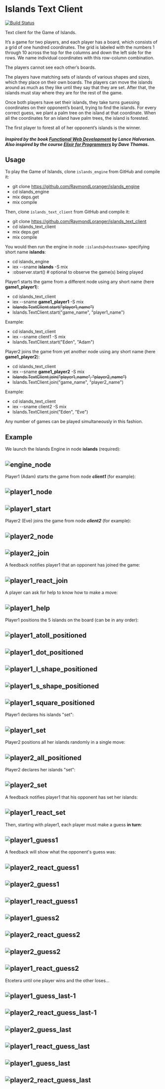 # Islands Text Client

[![Build Status](https://travis-ci.org/RaymondLoranger/islands_text_client.svg?branch=master)](https://travis-ci.org/RaymondLoranger/islands_text_client)

Text client for the Game of Islands.

It’s a game for two players, and each player has a board, which consists of a
grid of one hundred coordinates. The grid is labeled with the numbers 1 through
10 across the top for the columns and down the left side for the rows. We name
individual coordinates with this row-column combination.

The players cannot see each other’s boards.

The players have matching sets of islands of various shapes and sizes, which
they place on their own boards. The players can move the islands around as
much as they like until they say that they are set. After that, the islands must
stay where they are for the rest of the game.

Once both players have set their islands, they take turns guessing coordinates
on their opponent’s board, trying to find the islands. For every correct guess,
we plant a palm tree on the island at that coordinate. When all the coordinates
for an island have palm trees, the island is forested.

The first player to forest all of her opponent’s islands is the winner.

##### Inspired by the book [Functional Web Development](https://pragprog.com/book/lhelph/functional-web-development-with-elixir-otp-and-phoenix) by Lance Halvorsen.</br>Also inspired by the course [Elixir for Programmers](https://codestool.coding-gnome.com/courses/elixir-for-programmers) by Dave Thomas.

## Usage

To play the Game of Islands, clone `islands_engine` from GitHub and compile it:

  - git clone https://github.com/RaymondLoranger/islands_engine
  - cd islands_engine
  - mix deps.get
  - mix compile

Then, clone `islands_text_client` from GitHub and compile it:

  - git clone https://github.com/RaymondLoranger/islands_text_client
  - cd islands_text_client
  - mix deps.get
  - mix compile

You would then run the engine in node `:islands@<hostname>` specifying short name **islands**:

  - cd islands_engine
  - iex --sname **islands** -S mix
  - :observer.start() # optional to observe the game(s) being played

Player1 starts the game from a different node using any short name (here **game1_player1**):

  - cd islands_text_client
  - iex --sname **game1_player1** -S mix
  - ~~Islands.TextClient.start("player1_name")~~
  - Islands.TextClient.start("game_name", "player1_name")

  Example:

  - cd islands_text_client
  - iex --sname client1 -S mix
  - Islands.TextClient.start("Eden", "Adam")

Player2 joins the game from yet another node using any short name (here **game1_player2**):

  - cd islands_text_client
  - iex --sname **game1_player2** -S mix
  - ~~Islands.TextClient.join("player1_name", "player2_name")~~
  - Islands.TextClient.join("game_name", "player2_name")

  Example:

  - cd islands_text_client
  - iex --sname client2 -S mix
  - Islands.TextClient.join("Eden", "Eve")

Any number of games can be played simultaneously in this fashion.

## Example
We launch the Islands Engine in node **islands** (required):
## ![engine_node](images/engine_node.png)
Player1 (Adam) starts the game from node **_client1_** (for example):
## ![player1_node](images/player1_node.png)
## ![player1_start](images/player1_start.png)
Player2 (Eve) joins the game from node **_client2_** (for example):
## ![player2_node](images/player2_node.png)
## ![player2_join](images/player2_join.png)
A feedback notifies player1 that an opponent has joined the game:
## ![player1_react_join](images/player1_react_join.png)
A player can ask for help to know how to make a move:
## ![player1_help](images/player1_help.png)
Player1 positions the 5 islands on the board (can be in any order):
## ![player1_atoll_positioned](images/player1_atoll_positioned.png)
## ![player1_dot_positioned](images/player1_dot_positioned.png)
## ![player1_l_shape_positioned](images/player1_l_shape_positioned.png)
## ![player1_s_shape_positioned](images/player1_s_shape_positioned.png)
## ![player1_square_positioned](images/player1_square_positioned.png)
Player1 declares his islands "set":
## ![player1_set](images/player1_set.png)
Player2 positions all her islands randomly in a single move:
## ![player2_all_positioned](images/player2_all_positioned.png)
Player2 declares her islands "set":
## ![player2_set](images/player2_set.png)
A feedback notifies player1 that his opponent has set her islands:
## ![player1_react_set](images/player1_react_set.png)
Then, starting with player1, each player must make a guess **in turn**:
## ![player1_guess1](images/player1_guess1.png)
A feedback will show what the opponent's guess was:
## ![player2_react_guess1](images/player2_react_guess1.png)
## ![player2_guess1](images/player2_guess1.png)
## ![player1_react_guess1](images/player1_react_guess1.png)
## ![player1_guess2](images/player1_guess2.png)
## ![player2_react_guess2](images/player2_react_guess2.png)
## ![player2_guess2](images/player2_guess2.png)
## ![player1_react_guess2](images/player1_react_guess2.png)
Etcetera until one player wins and the other loses...
## ![player1_guess_last-1](images/player1_guess_last-1.png)
## ![player2_react_guess_last-1](images/player2_react_guess_last-1.png)
## ![player2_guess_last](images/player2_guess_last.png)
## ![player1_react_guess_last](images/player1_react_guess_last.png)
## ![player1_guess_last](images/player1_guess_last.png)
## ![player2_react_guess_last](images/player2_react_guess_last.png)
